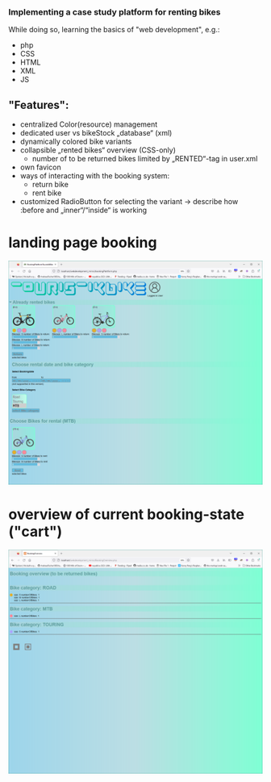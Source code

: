 ### Implementing a case study platform for renting bikes
While doing so, learning the basics of "web development", e.g.:
- php
- CSS
- HTML
- XML
- JS

## "Features":
- centralized Color(resource) management
- dedicated user vs bikeStock „database“ (xml)
- dynamically colored bike variants
- collapsible „rented bikes“ overview (CSS-only)
  - number of to be returned bikes limited by „RENTED“-tag in user.xml
- own favicon
- ways of interacting with the booking system:
  - return bike
  - rent bike
- customized RadioButton for selecting the variant → describe how :before and „inner“/“inside“ is working

# landing page booking
<img src="Screenshot_CurrentState_Booking.PNG">

# overview of current booking-state ("cart")
<img src="Screenshot_CurrentState_Overview.PNG">